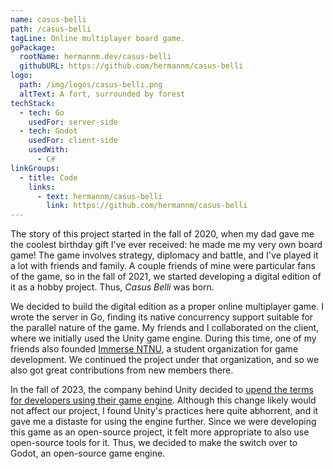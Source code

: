 ```yaml
---
name: casus-belli
path: /casus-belli
tagLine: Online multiplayer board game.
goPackage:
  rootName: hermannm.dev/casus-belli
  githubURL: https://github.com/hermannm/casus-belli
logo:
  path: /img/logos/casus-belli.png
  altText: A fort, surrounded by forest
techStack:
  - tech: Go
    usedFor: server-side
  - tech: Godot
    usedFor: client-side
    usedWith:
      - C#
linkGroups:
  - title: Code
    links:
      - text: hermannm/casus-belli
        link: https://github.com/hermannm/casus-belli
---
```


The story of this project started in the fall of 2020, when my dad gave me the coolest birthday gift
I've ever received: he made me my very own board game! The game involves strategy, diplomacy and
battle, and I've played it a lot with friends and family. A couple friends of mine were particular
fans of the game, so in the fall of 2021, we started developing a digital edition of it as a hobby
project. Thus, _Casus Belli_ was born.

We decided to build the digital edition as a proper online multiplayer game. I wrote the server in
Go, finding its native concurrency support suitable for the parallel nature of the game. My friends
and I collaborated on the client, where we initially used the Unity game engine. During this time,
one of my friends also founded [Immerse NTNU](https://immersentnu.no/), a student organization for
game development. We continued the project under that organization, and so we also got great
contributions from new members there.

In the fall of 2023, the company behind Unity decided to
[upend the terms for developers using their game engine](https://blog.unity.com/news/plan-pricing-and-packaging-updates).
Although this change likely would not affect our project, I found Unity's practices here quite
abhorrent, and it gave me a distaste for using the engine further. Since we were developing this
game as an open-source project, it felt more appropriate to also use open-source tools for it. Thus,
we decided to make the switch over to Godot, an open-source game engine.
